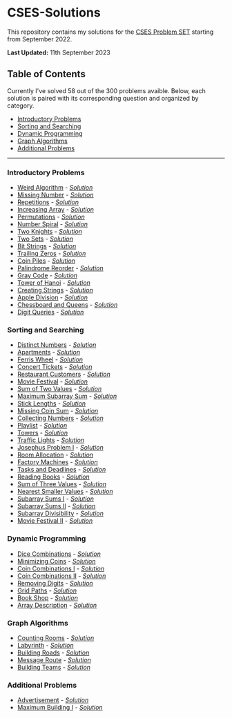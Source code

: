 # CSES-Solutions
This repository contains my solutions for the [CSES Problem SET](https://cses.fi/problemset/) starting from September 2022.

**Last Updated:** 11th September 2023

## Table of Contents

Currently I've solved 58 out of the 300 problems avaible. Below, each solution is paired with its corresponding question and organized by category.

- [Introductory Problems](#introductory-problems)
- [Sorting and Searching](#sorting-and-searching)
- [Dynamic Programming](#dynamic-programming)
- [Graph Algorithms](#graph-algorithms)
- [Additional Problems](#additional-problems)

***

### Introductory Problems

- [Weird Algorithm](https://cses.fi/problemset/task/1068) - *[Solution](/Vinidamasceno22/CSES-Solutions/blob/main/introductory_problems/WeirdAlgorithm.cpp)*
- [Missing Number](https://cses.fi/problemset/task/1083) - *[Solution](/Vinidamasceno22/CSES-Solutions/blob/main/introductory_problems/MissingNumber.cpp)*
- [Repetitions](https://cses.fi/problemset/task/1069) - *[Solution](/Vinidamasceno22/CSES-Solutions/blob/main/introductory_problems/Repetitions.cpp)*
- [Increasing Array](https://cses.fi/problemset/task/1094) - *[Solution](/Vinidamasceno22/CSES-Solutions/blob/main/introductory_problems/IncreasingArray.cpp)*
- [Permutations](https://cses.fi/problemset/task/1070) - *[Solution](/Vinidamasceno22/CSES-Solutions/blob/main/introductory_problems/Permutations.cpp)*
- [Number Spiral](https://cses.fi/problemset/task/1071) - *[Solution](/Vinidamasceno22/CSES-Solutions/blob/main/introductory_problems/NumberSpiral.cpp)*
- [Two Knights](https://cses.fi/problemset/task/1072) - *[Solution](/Vinidamasceno22/CSES-Solutions/blob/main/introductory_problems/TwoKnights.cpp)*
- [Two Sets](https://cses.fi/problemset/task/1092) - *[Solution](/Vinidamasceno22/CSES-Solutions/blob/main/introductory_problems/TwoSets.cpp)*
- [Bit Strings](https://cses.fi/problemset/task/1617) - *[Solution](/Vinidamasceno22/CSES-Solutions/blob/main/introductory_problems/BitStrings.cpp)*
- [Trailing Zeros](https://cses.fi/problemset/task/1618) - *[Solution](/Vinidamasceno22/CSES-Solutions/blob/main/introductory_problems/TrailingZeros.cpp)*
- [Coin Piles](https://cses.fi/problemset/task/1754) - *[Solution](/Vinidamasceno22/CSES-Solutions/blob/main/introductory_problems/CoinPiles.cpp)*
- [Palindrome Reorder](https://cses.fi/problemset/task/1755) - *[Solution](/Vinidamasceno22/CSES-Solutions/blob/main/introductory_problems/PalindromeReorder.cpp)*
- [Gray Code](https://cses.fi/problemset/task/2205) - *[Solution](/Vinidamasceno22/CSES-Solutions/blob/main/introductory_problems/GrayCode.cpp)*
- [Tower of Hanoi](https://cses.fi/problemset/task/2165) - *[Solution](/Vinidamasceno22/CSES-Solutions/blob/main/introductory_problems/TowerofHanoi.cpp)*
- [Creating Strings](https://cses.fi/problemset/task/1622) - *[Solution](/Vinidamasceno22/CSES-Solutions/blob/main/introductory_problems/CreatingStrings.cpp)*
- [Apple Division](https://cses.fi/problemset/task/1623) - *[Solution](/Vinidamasceno22/CSES-Solutions/blob/main/introductory_problems/AppleDivision.cpp)*
- [Chessboard and Queens](https://cses.fi/problemset/task/1624) - *[Solution](/Vinidamasceno22/CSES-Solutions/blob/main/introductory_problems/ChessboardAndQueens.cpp)*
- [Digit Queries](https://cses.fi/problemset/task/2431) - *[Solution](/Vinidamasceno22/CSES-Solutions/blob/main/introductory_problems/DigitQueries.cpp)*

### Sorting and Searching

- [Distinct Numbers](https://cses.fi/problemset/task/1621) - *[Solution](/Vinidamasceno22/CSES-Solutions/blob/main/sorting_and_searching/DistinctNumbers.cpp)*
- [Apartments](https://cses.fi/problemset/task/1084) - *[Solution](/Vinidamasceno22/CSES-Solutions/blob/main/sorting_and_searching/Apartments.cpp)*
- [Ferris Wheel](https://cses.fi/problemset/task/1090) - *[Solution](/Vinidamasceno22/CSES-Solutions/blob/main/sorting_and_searching/FerrisWheel.cpp)*
- [Concert Tickets](https://cses.fi/problemset/task/1091) - *[Solution](/Vinidamasceno22/CSES-Solutions/blob/main/sorting_and_searching/ConcertTickets.cpp)*
- [Restaurant Customers](https://cses.fi/problemset/task/1619) - *[Solution](/Vinidamasceno22/CSES-Solutions/blob/main/sorting_and_searching/RestaurantCustomers.cpp)*
- [Movie Festival](https://cses.fi/problemset/task/1629) - *[Solution](/Vinidamasceno22/CSES-Solutions/blob/main/sorting_and_searching/MovieFestival.cpp)*
- [Sum of Two Values](https://cses.fi/problemset/task/1640) - *[Solution](/Vinidamasceno22/CSES-Solutions/blob/main/sorting_and_searching/SumOfTwoValues.cpp)*
- [Maximum Subarray Sum](https://cses.fi/problemset/task/1643) - *[Solution](/Vinidamasceno22/CSES-Solutions/blob/main/sorting_and_searching/MaximumSubarraySum.cpp)*
- [Stick Lengths](https://cses.fi/problemset/task/1074) - *[Solution](/Vinidamasceno22/CSES-Solutions/blob/main/sorting_and_searching/StickLengths.cpp)*
- [Missing Coin Sum](https://cses.fi/problemset/task/2183) - *[Solution](/Vinidamasceno22/CSES-Solutions/blob/main/sorting_and_searching/MissingCoinSum.cpp)*
- [Collecting Numbers](https://cses.fi/problemset/task/2216) - *[Solution](/Vinidamasceno22/CSES-Solutions/blob/main/sorting_and_searching/CollectingNumbers.cpp)*
- [Playlist](https://cses.fi/problemset/task/1141) - *[Solution](/Vinidamasceno22/CSES-Solutions/blob/main/sorting_and_searching/Playlist.cpp)*
- [Towers](https://cses.fi/problemset/task/1073) - *[Solution](/Vinidamasceno22/CSES-Solutions/blob/main/sorting_and_searching/Towers.cpp)*
- [Traffic Lights](https://cses.fi/problemset/task/1163) - *[Solution](/Vinidamasceno22/CSES-Solutions/blob/main/sorting_and_searching/TrafficLights.cpp)*
- [Josephus Problem I](https://cses.fi/problemset/task/2162) - *[Solution](/Vinidamasceno22/CSES-Solutions/blob/main/sorting_and_searching/JosephusProblemI.cpp)*
- [Room Allocation](https://cses.fi/problemset/task/1164) - *[Solution](/Vinidamasceno22/CSES-Solutions/blob/main/sorting_and_searching/RoomAllocation.cpp)*
- [Factory Machines](https://cses.fi/problemset/task/1620) - *[Solution](/Vinidamasceno22/CSES-Solutions/blob/main/sorting_and_searching/FactoryMachines.cpp)*
- [Tasks and Deadlines](https://cses.fi/problemset/task/1630) - *[Solution](/Vinidamasceno22/CSES-Solutions/blob/main/sorting_and_searching/TasksAndDeadlines.cpp)*
- [Reading Books](https://cses.fi/problemset/task/1631) - *[Solution](/Vinidamasceno22/CSES-Solutions/blob/main/sorting_and_searching/ReadingBooks.cpp)*
- [Sum of Three Values](https://cses.fi/problemset/task/1641) - *[Solution](/Vinidamasceno22/CSES-Solutions/blob/main/sorting_and_searching/SumOfThreeValues.cpp)*
- [Nearest Smaller Values](https://cses.fi/problemset/task/1645) - *[Solution](/Vinidamasceno22/CSES-Solutions/blob/main/sorting_and_searching/NearestSmallerValues.cpp)*
- [Subarray Sums I](https://cses.fi/problemset/task/1660) - *[Solution](/Vinidamasceno22/CSES-Solutions/blob/main/sorting_and_searching/SubarraySumsI.cpp)*
- [Subarray Sums II](https://cses.fi/problemset/task/1661) - *[Solution](/Vinidamasceno22/CSES-Solutions/blob/main/sorting_and_searching/SubarraySumsII.cpp)*
- [Subarray Divisibility](https://cses.fi/problemset/task/1662) - *[Solution](/Vinidamasceno22/CSES-Solutions/blob/main/sorting_and_searching/SubarrayDivisibility.cpp)*
- [Movie Festival II](https://cses.fi/problemset/task/1632) - *[Solution](/Vinidamasceno22/CSES-Solutions/blob/main/sorting_and_searching/MovieFestivalII.cpp)*

### Dynamic Programming

- [Dice Combinations](https://cses.fi/problemset/task/1633) - *[Solution](/Vinidamasceno22/CSES-Solutions/blob/main/dynamic_programming/DiceCombinations.cpp)*
- [Minimizing Coins](https://cses.fi/problemset/task/1634) - *[Solution](/Vinidamasceno22/CSES-Solutions/blob/main/dynamic_programming/MinimizingCoins.cpp)*
- [Coin Combinations I](https://cses.fi/problemset/task/1635) - *[Solution](/Vinidamasceno22/CSES-Solutions/blob/main/dynamic_programming/CoinCombinationsI.cpp)*
- [Coin Combinations II](https://cses.fi/problemset/task/1636) - *[Solution](/Vinidamasceno22/CSES-Solutions/blob/main/dynamic_programming/CoinCombinationsII.cpp)*
- [Removing Digits](https://cses.fi/problemset/task/1637) - *[Solution](/Vinidamasceno22/CSES-Solutions/blob/main/dynamic_programming/RemovingDigits.cpp)*
- [Grid Paths](https://cses.fi/problemset/task/1638) - *[Solution](/Vinidamasceno22/CSES-Solutions/blob/main/dynamic_programming/GridPaths.cpp)*
- [Book Shop](https://cses.fi/problemset/task/1158) - *[Solution](/Vinidamasceno22/CSES-Solutions/blob/main/dynamic_programming/BookShop.cpp)*
- [Array Description](https://cses.fi/problemset/task/1746) - *[Solution](/Vinidamasceno22/CSES-Solutions/blob/main/dynamic_programming/ArrayDescription.cpp)*

### Graph Algorithms

- [Counting Rooms](https://cses.fi/problemset/task/1192) - *[Solution](/Vinidamasceno22/CSES-Solutions/blob/main/graph_algorithms/CountingRooms.cpp)*
- [Labyrinth](https://cses.fi/problemset/task/1193) - *[Solution](/Vinidamasceno22/CSES-Solutions/blob/main/graph_algorithms/Labyrinth.cpp)*
- [Building Roads](https://cses.fi/problemset/task/1666) - *[Solution](/Vinidamasceno22/CSES-Solutions/blob/main/graph_algorithms/BuildingRoads.cpp)*
- [Message Route](https://cses.fi/problemset/task/1667) - *[Solution](/Vinidamasceno22/CSES-Solutions/blob/main/graph_algorithms/MessageRoute.cpp)*
- [Building Teams](https://cses.fi/problemset/task/1668) - *[Solution](/Vinidamasceno22/CSES-Solutions/blob/main/graph_algorithms/BuildingTeams.cpp)*

### Additional Problems

- [Advertisement](https://cses.fi/problemset/task/1142) - *[Solution](/Vinidamasceno22/CSES-Solutions/blob/main/additional_problems/Advertisement.cpp)*
- [Maximum Building I](https://cses.fi/problemset/task/1147) - *[Solution](/Vinidamasceno22/CSES-Solutions/blob/main/additional_problems/MaximumBuildingI.cpp)*